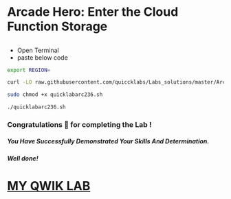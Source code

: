 # Arcade Hero: Enter the Cloud Function Storage



## 

- Open Terminal
- paste below code


```bash
export REGION=

curl -LO raw.githubusercontent.com/quiccklabs/Labs_solutions/master/Arcade%20Hero/quicklabarc236.sh

sudo chmod +x quicklabarc236.sh

./quicklabarc236.sh
```



### Congratulations 🎉 for completing the Lab !

##### *You Have Successfully Demonstrated Your Skills And Determination.*

#### *Well done!*

# [MY QWIK LAB](https://www.youtube.com/@MyQwiklab)
